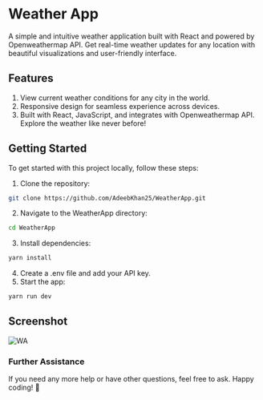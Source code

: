 # Weather App

A simple and intuitive weather application built with React and powered by Openweathermap API. Get real-time weather updates for any location with beautiful visualizations and user-friendly interface.

## Features

1. View current weather conditions for any city in the world.
2. Responsive design for seamless experience across devices.
3. Built with React, JavaScript, and integrates with Openweathermap API. Explore the weather like never before!

## Getting Started

To get started with this project locally, follow these steps:

1. Clone the repository:
```bash
git clone https://github.com/AdeebKhan25/WeatherApp.git
```
2. Navigate to the WeatherApp directory:
```bash
cd WeatherApp
```
3. Install dependencies:
```bash
yarn install
```
4. Create a .env file and add your API key.
5. Start the app:
```bash
yarn run dev
```
## Screenshot

![WA](https://github.com/user-attachments/assets/e0f4d2e2-fc6c-463c-b8e8-78e22d2bce5d)

### Further Assistance
If you need any more help or have other questions, feel free to ask. Happy coding! 🚀
